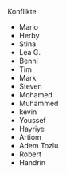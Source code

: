 Konflikte
 
- Mario
- Herby
- Stina
- Lea G. 
- Benni
- Tim
- Mark 
- Steven
- Mohamed
- Muhammed
- kevin
- Youssef
- Hayriye
- Artiom
- Adem Tozlu
- Robert
-  Handrin




